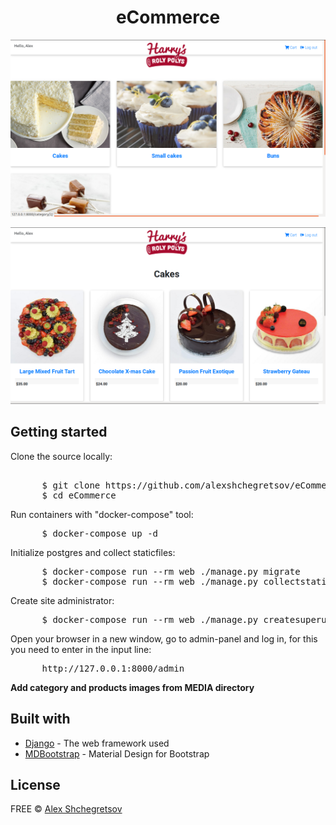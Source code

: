 <h1 align="center">eCommerce</h1>
<p align="center"><img src="images/Screenshot from 2019-07-11 03-37-58.png" width=650px></p>
<p align="center"><img src="images/Screenshot from 2019-07-11 03-38-18.png" width=650px></p>
<h2>Getting started</h2>
<p>Clone the source locally:</p>
<pre> 
      $ git clone https://github.com/alexshchegretsov/eCommerce.git
      $ cd eCommerce
</pre>

<p>Run containers with "docker-compose" tool:</p>
<pre>
      $ docker-compose up -d
</pre>
<p>Initialize postgres and collect staticfiles:</p>
<pre>
      $ docker-compose run --rm web ./manage.py migrate
      $ docker-compose run --rm web ./manage.py collectstatic    (type "yes")
</pre>

<p>Create site administrator:</p>
<pre>
      $ docker-compose run --rm web ./manage.py createsuperuser
</pre>

<p>Open your browser in a new window, go to admin-panel and log in, for this you need to enter in the input line:</p>
<pre>
      http://127.0.0.1:8000/admin
</pre>
<p><b>Add category and products images from MEDIA directory</b></p>
<h2>Built with</h2>
<ul>
  <li><a href="https://www.djangoproject.com/">Django</a> - The web framework used</li>
  <li><a href="https://mdbootstrap.com/">MDBootstrap</a> - Material Design for Bootstrap</li>
</ul>
<h2>License</h2>
<p>FREE &copy; <a href="https://github.com/alexshchegretsov">Alex Shchegretsov</a></p>
<p></p>
